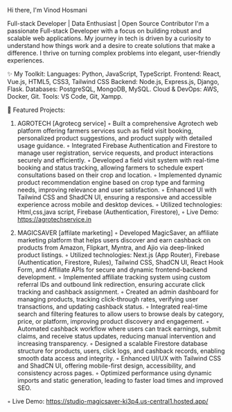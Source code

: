 
Hi there, I'm Vinod Hosmani

Full-stack Developer | Data Enthusiast | Open Source Contributor
I'm a passionate Full-stack Developer with a focus on building robust and scalable web applications. My journey in tech is driven by a curiosity to understand how things work and a desire to create solutions that make a difference. I thrive on turning complex problems into elegant, user-friendly experiences.

✨ My Toolkit:
Languages: Python, JavaScript, TypeScript.
Frontend: React, Vue.js, HTML5, CSS3, Tailwind CSS
Backend: Node.js, Express.js, Django, Flask.
Databases: PostgreSQL, MongoDB, MySQL.
Cloud & DevOps: AWS, Docker, Git.
Tools: VS Code, Git, Xampp.

🎯 Featured Projects:
1) AGROTECH [Agrotecg service]
◦ Built a comprehensive Agrotech web platform offering farmers services such as field visit booking,
  personalized product suggestions, and product supply with detailed usage guidance.
◦ Integrated Firebase Authentication and Firestore to manage user registration, service requests, and
  product interactions securely and efficiently.
◦ Developed a field visit system with real-time booking and status tracking, allowing farmers to schedule expert consultations based on their crop and location.
◦ Implemented dynamic product recommendation engine based on crop type and farming needs, improving relevance and user satisfaction.
◦ Enhanced UI with Tailwind CSS and ShadCN UI, ensuring a responsive and accessible experience
  across mobile and desktop devices.
◦ Utilized technologies: Html,css,java script, Firebase (Authentication, Firestore),
◦ Live Demo: https://agrotechservice.in

2) MAGICSAVER [affilate marketing]
◦ Developed MagicSaver, an affiliate marketing platform that helps users discover and earn cashback
  on products from Amazon, Flipkart, Myntra, and Ajio via deep-linked product listings.
◦ Utilized technologies: Next.js (App Router), Firebase (Authentication, Firestore, Rules), Tailwind CSS,
  ShadCN UI, React Hook Form, and Affiliate APIs for secure and dynamic frontend-backend development.
◦ Implemented affiliate tracking system using custom referral IDs and outbound link redirection, ensuring accurate click tracking and cashback assignment.
◦ Created an admin dashboard for managing products, tracking click-through rates, verifying user
  transactions, and updating cashback status.
◦ Integrated real-time search and filtering features to allow users to browse deals by category, price, or
  platform, improving product discovery and engagement.
◦ Automated cashback workflow where users can track earnings, submit claims, and receive status
  updates, reducing manual intervention and increasing transparency.
◦ Designed a scalable Firestore database structure for products, users, click logs, and cashback records,
  enabling smooth data access and integrity.
◦ Enhanced UI/UX with Tailwind CSS and ShadCN UI, offering mobile-first design, accessibility, and
  consistency across pages.
◦ Optimized performance using dynamic imports and static generation, leading to faster load times
  and improved SEO.

◦ Live Demo: https://studio-magicsaver-ki3p4.us-central1.hosted.app/
